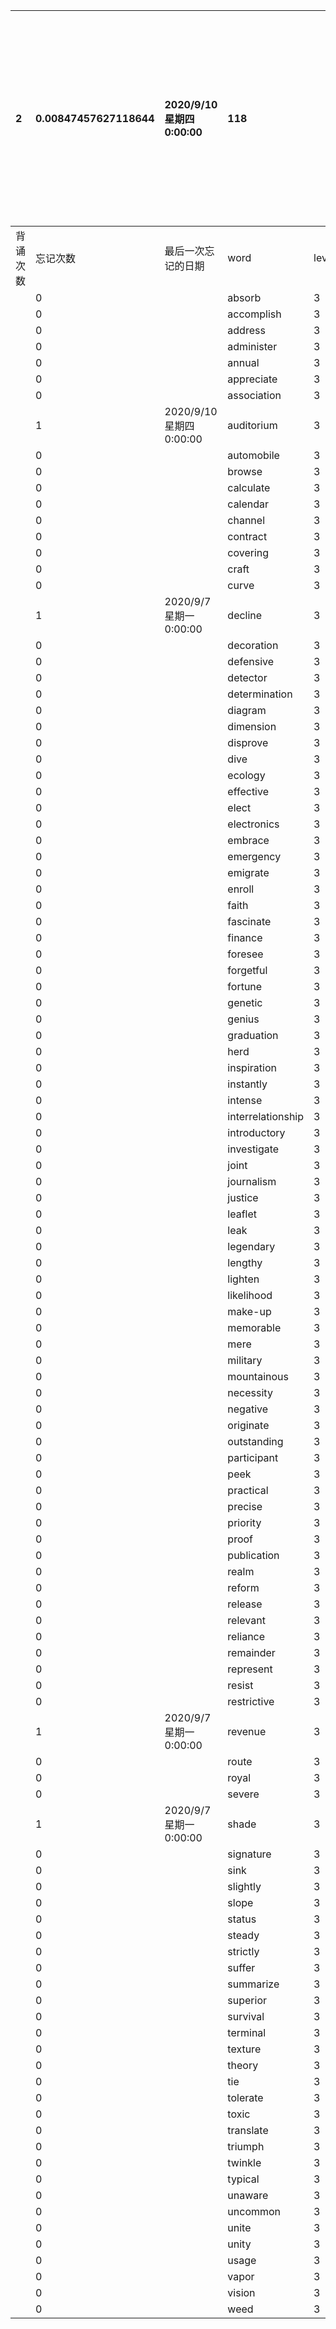 |2|0.00847457627118644|2020/9/10 星期四 0:00:00|118|||||本行表示本列表背诵次数，最后一次遗忘率和最后一次背诵时间||
|:--|:--|:--|:--|:--|:--|:--|:--|:--|:--|
|背诵次数|忘记次数|最后一次忘记的日期|word|level|list|序号|页数|备注|助记备注|
||0||absorb|3|10|62|78|||
||0||accomplish|3|10|105|82|||
||0||address|3|10|11|74|||
||0||administer|3|10|80|80|||
||0||annual|3|10|67|79|||
||0||appreciate|3|10|112|82|||
||0||association|3|10|103|82|||
||1|2020/9/10 星期四 0:00:00|auditorium|3|10|49|77|||
||0||automobile|3|10|3|74|||
||0||browse|3|10|41|77|||
||0||calculate|3|10|55|78|||
||0||calendar|3|10|16|75|||
||0||channel|3|10|95|81|||
||0||contract|3|10|22|75|||
||0||covering|3|10|73|79|||
||0||craft|3|10|94|81|||
||0||curve|3|10|28|76|||
||1|2020/9/7 星期一 0:00:00|decline|3|10|75|79|||
||0||decoration|3|10|64|78|||
||0||defensive|3|10|32|76|||
||0||detector|3|10|5|74|||
||0||determination|3|10|38|77|||
||0||diagram|3|10|97|81|||
||0||dimension|3|10|43|77|||
||0||disprove|3|10|99|81|||
||0||dive|3|10|61|78|||
||0||ecology|3|10|118|83|||
||0||effective|3|10|4|74|||
||0||elect|3|10|12|75|||
||0||electronics|3|10|30|76|||
||0||embrace|3|10|113|83|||
||0||emergency|3|10|46|77|||
||0||emigrate|3|10|27|76|||
||0||enroll|3|10|39|77|||
||0||faith|3|10|96|81|||
||0||fascinate|3|10|71|79|||
||0||finance|3|10|63|78|||
||0||foresee|3|10|109|82|||
||0||forgetful|3|10|2|74|||
||0||fortune|3|10|79|80|||
||0||genetic|3|10|83|80|||
||0||genius|3|10|65|79|||
||0||graduation|3|10|37|76|||
||0||herd|3|10|60|78|||
||0||inspiration|3|10|56|78|||
||0||instantly|3|10|86|80|||
||0||intense|3|10|76|79|||
||0||interrelationship|3|10|57|78|||
||0||introductory|3|10|1|74|||
||0||investigate|3|10|29|76|||
||0||joint|3|10|17|75|||
||0||journalism|3|10|47|77|||
||0||justice|3|10|18|75|||
||0||leaflet|3|10|88|80|||
||0||leak|3|10|66|79|||
||0||legendary|3|10|40|77|||
||0||lengthy|3|10|8|74|||
||0||lighten|3|10|81|80|||
||0||likelihood|3|10|14|75|||
||0||make-up|3|10|74|79|||
||0||memorable|3|10|31|76|||
||0||mere|3|10|10|74|||
||0||military|3|10|77|79|||
||0||mountainous|3|10|15|75|||
||0||necessity|3|10|45|77|||
||0||negative|3|10|20|75|||
||0||originate|3|10|26|76|||
||0||outstanding|3|10|33|76|||
||0||participant|3|10|78|80|||
||0||peek|3|10|72|79|||
||0||practical|3|10|35|76|||
||0||precise|3|10|34|76|||
||0||priority|3|10|107|82|||
||0||proof|3|10|24|76|||
||0||publication|3|10|19|75|||
||0||realm|3|10|58|78|||
||0||reform|3|10|53|78|||
||0||release|3|10|87|80|||
||0||relevant|3|10|98|81|||
||0||reliance|3|10|6|74|||
||0||remainder|3|10|108|82|||
||0||represent|3|10|117|83|||
||0||resist|3|10|70|79|||
||0||restrictive|3|10|23|75|||
||1|2020/9/7 星期一 0:00:00|revenue|3|10|110|82|||
||0||route|3|10|82|80|||
||0||royal|3|10|9|74|||
||0||severe|3|10|114|83|||
||1|2020/9/7 星期一 0:00:00|shade|3|10|100|81|||
||0||signature|3|10|13|75|||
||0||sink|3|10|92|81|||
||0||slightly|3|10|42|77|||
||0||slope|3|10|102|82|||
||0||status|3|10|36|76|||
||0||steady|3|10|48|77|||
||0||strictly|3|10|7|74|||
||0||suffer|3|10|106|82|||
||0||summarize|3|10|115|83|||
||0||superior|3|10|69|79|||
||0||survival|3|10|116|83|||
||0||terminal|3|10|54|78|||
||0||texture|3|10|25|76|||
||0||theory|3|10|59|78|||
||0||tie|3|10|93|81|||
||0||tolerate|3|10|89|80|||
||0||toxic|3|10|101|81|||
||0||translate|3|10|50|77|||
||0||triumph|3|10|52|78|||
||0||twinkle|3|10|21|75|||
||0||typical|3|10|90|80|||
||0||unaware|3|10|68|78|||
||0||uncommon|3|10|85|79|||
||0||unite|3|10|84|80|||
||0||unity|3|10|51|80|||
||0||usage|3|10|111|82|||
||0||vapor|3|10|91|81|||
||0||vision|3|10|104|82|||
||0||weed|3|10|44|77|||
